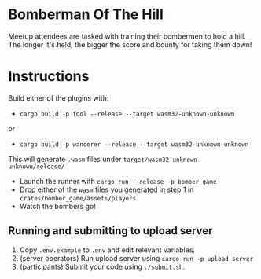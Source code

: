 # Bomberman Of The Hill

Meetup attendees are tasked with training their bombermen to hold a hill. The
longer it's held, the bigger the score and bounty for taking them down!

# Instructions

Build either of the plugins with:

* `cargo build -p fool --release --target wasm32-unknown-unknown`

or

* `cargo build -p wanderer --release --target wasm32-unknown-unknown`

This will generate `.wasm` files under `target/wasm32-unknown-unknown/release/`

* Launch the runner with `cargo run --release -p bomber_game`
* Drop either of the `wasm` files you generated in step 1 in `crates/bomber_game/assets/players`
* Watch the bombers go!

## Running and submitting to upload server

1. Copy `.env.example` to `.env` and edit relevant variables.
2. (server operators) Run upload server using `cargo run -p upload_server`
3. (participants) Submit your code using `./submit.sh`.

